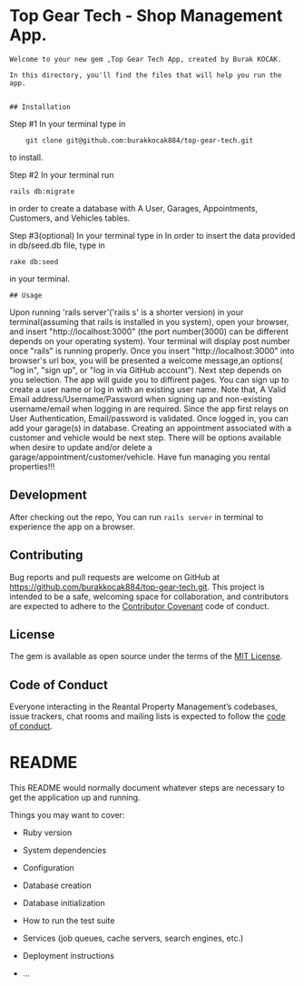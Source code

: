 # Top Gear Tech - Shop Management App.

	Welcome to your new gem ,Top Gear Tech App, created by Burak KOCAK.

	In this directory, you'll find the files that will help you run the app.


	## Installation
Step #1	In your terminal type in

```
	git clone git@github.com:burakkocak884/top-gear-tech.git
```

to install.


Step #2 In your terminal
run 


```
rails db:migrate
```

in order to create a database with A User, Garages, Appointments, Customers, and Vehicles tables.


Step #3(optional)
 In your terminal type in 
In order to insert the data provided in db/seed.db file, type in

 ```
 rake db:seed
 ```

  in your terminal. 


 





	## Usage

Upon running 'rails server'('rails s' is a shorter version) in your terminal(assuming that rails is installed in you system), open your browser, and insert "http://localhost:3000" (the port number(3000) can be different depends on your operating system). Your terminal will display post number once "rails" is running properly. Once you insert "http://localhost:3000" into browser's url box, you will be presented a welcome message,an options( "log in", "sign up", or "log in via GitHub account"). Next step depends on you selection. The app will guide you to diffirent pages. You can sign up to create a user name or log in with an existing user name. Note that, A Valid Email address/Username/Password when signing up and non-existing username/email when logging in are required. Since the app first relays on User Authentication, Email/password is validated. Once logged in, you can add your garage(s) in database. Creating an appointment associated with a customer and vehicle would be next step.  There will be options available when desire to update and/or delete a garage/appointment/customer/vehicle.
Have fun managing you rental properties!!!


## Development

After checking out the repo,  You can run `rails server` in terminal to experience the app on a browser.



## Contributing

Bug reports and pull requests are welcome on GitHub at https://github.com/burakkocak884/top-gear-tech.git. This project is intended to be a safe, welcoming space for collaboration, and contributors are expected to adhere to the [Contributor Covenant](http://contributor-covenant.org) code of conduct.

## License

The gem is available as open source under the terms of the [MIT License](https://opensource.org/licenses/MIT).

## Code of Conduct

Everyone interacting in the Reantal Property Management’s codebases, issue trackers, chat rooms and mailing lists is expected to follow the [code of conduct](https://github.com/burakkocak884/top-gear-tech.git/blob/master/CODE_OF_CONDUCT.md).










# README

This README would normally document whatever steps are necessary to get the
application up and running.

Things you may want to cover:

* Ruby version

* System dependencies

* Configuration

* Database creation

* Database initialization

* How to run the test suite

* Services (job queues, cache servers, search engines, etc.)

* Deployment instructions

* ...
